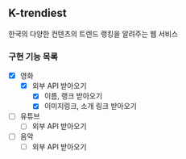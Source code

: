 ## K-trendiest
한국의 다양한 컨텐츠의 트렌드 랭킹을 알려주는 웹 서비스

### 구현 기능 목록
- [x] 영화
    - [x] 외부 API 받아오기
      - [x] 이름, 랭크 받아오기
      - [x] 이미지링크, 소개 링크 받아오기
- [ ] 유튜브
    - [ ] 외부 API 받아오기
- [ ] 음악
    - [ ] 외부 API 받아오기
